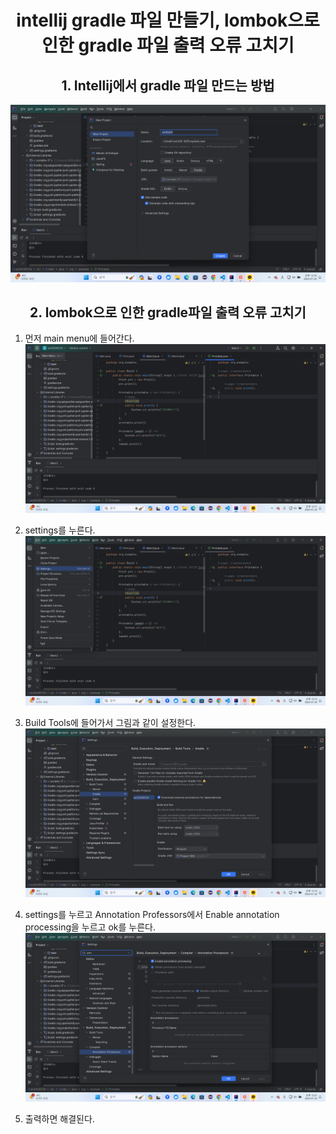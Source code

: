 # <center>intellij gradle 파일 만들기, lombok으로 인한 gradle 파일 출력 오류 고치기</center> 


## <center>1. Intellij에서 gradle 파일 만드는 방법</center>
![Alt text](image-4.png)
   

## <center>2. lombok으로 인한 gradle파일 출력 오류 고치기</center>

1. 먼저 main menu에 들어간다.
![Alt text](image-1.png)

2. settings를 누른다.
![](image-2.png)

3. Build Tools에 들어가서 그림과 같이 설정한다.
![Alt text](image-3.png)

4. settings를 누르고 Annotation Professors에서 Enable annotation processing을 누르고 ok를 누른다.
![Alt text](image-5.png)

5. 출력하면 해결된다.

